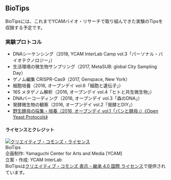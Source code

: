 ## BioTips
BioTipsには、これまでYCAMバイオ・リサーチで取り組んできた実験のTipsを収録する予定です。

### 実験プロトコル
- DNAシーケンシング（2018, YCAM InterLab Camp vol.3「パーソナル・バイオテクノロジー」）
- 生活環境の微生物サンプリング（2017, MetaSUB: global City Sampling Day）
- ゲノム編集 CRISPR-Cas9（2017, Genspace, New York）
- 細胞培養（2016, オープンデイ vol.6「細胞と遺伝子」）
- 16S メタゲノム解析（2016, オープンデイ vol.4「ヒトと共生微生物」）
- DNAバーコーディング（2016, オープンデイ vol.3「森のDNA」）
- 発酵微生物の観察（2016, オープンデイ vol.2「発酵とDIY」）
- [野生酵母の採集・培養（2016, オープンデイ vol.1「パンと酵母」）《Open Yeast Protocols》](https://github.com/YCAMInterlab/OpenYeastProtocols/)

#### ライセンスとクレジット
<a href="http://creativecommons.org/licenses/by-sa/4.0/" rel="license"><img style="border-width: 0;" alt="クリエイティブ・コモンズ・ライセンス" src="http://i.creativecommons.org/l/by-sa/4.0/80x15.png" /></a>
<br />
BioTips  
企画制作: Yamaguchi Center for Arts and Media [YCAM]<br />
立案・作成: YCAM InterLab<br />
BioTipsは<a href="http://creativecommons.org/licenses/by-sa/4.0/" rel="license">クリエイティブ・コモンズ 表示 - 継承 4.0 国際 ライセンス</a>で提供されています。
